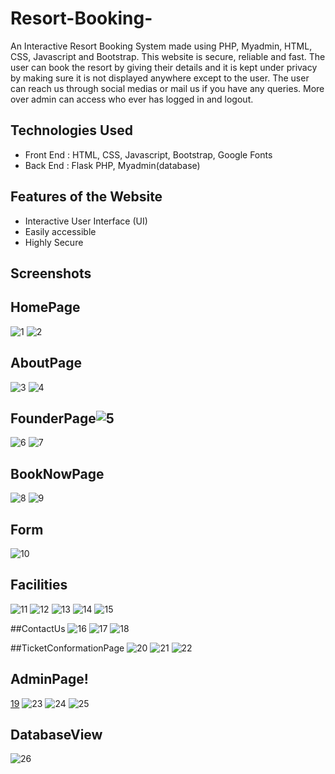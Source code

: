 # Resort-Booking-

An Interactive Resort Booking  System made using PHP, Myadmin, HTML, CSS, Javascript and Bootstrap. This website is secure, reliable and fast. The user can book the resort by giving their details and it is kept under privacy by making sure it is not displayed anywhere except to the user. The user can reach us through social medias or mail us if you have any queries. More over admin can access who ever has logged in and logout.

## Technologies Used
- Front End : HTML, CSS, Javascript, Bootstrap, Google Fonts
- Back End : Flask PHP, Myadmin(database)

## Features of the Website
- Interactive User Interface (UI) 
- Easily accessible
- Highly Secure 

## Screenshots
## HomePage
![1](https://user-images.githubusercontent.com/69857489/150668651-673e7c6a-968a-40f9-8402-5f5b0f829fb9.jpg)
![2](https://user-images.githubusercontent.com/69857489/150668654-9a288d32-78df-4f9f-b72c-1ce08c452ac0.jpg)

## AboutPage
![3](https://user-images.githubusercontent.com/69857489/150668739-23ba38ae-579f-4d8d-955a-f8f7f5336f42.jpg)
![4](https://user-images.githubusercontent.com/69857489/150668741-b1776824-2344-426a-8034-48da48e01153.jpg)

## FounderPage![5](https://user-images.githubusercontent.com/69857489/150668781-dd5b6828-4d3a-429b-92a5-25414ec2c05f.jpg)
![6](https://user-images.githubusercontent.com/69857489/150668782-acb2d39a-ba6d-421d-8722-d372dbe0abd3.jpg)
![7](https://user-images.githubusercontent.com/69857489/150668783-7a8cf4e1-01ab-464f-a97c-1007a6f8f280.jpg)

## BookNowPage
![8](https://user-images.githubusercontent.com/69857489/150668810-bdf39045-7e38-408e-8dba-c9ab55198d3f.jpg)
![9](https://user-images.githubusercontent.com/69857489/150668811-508ccc82-2dbc-40c1-9734-783b12da478d.jpg)

## Form
![10](https://user-images.githubusercontent.com/69857489/150668829-0748cd81-e852-4538-85ed-dad6ead0d5ab.jpg)

## Facilities
![11](https://user-images.githubusercontent.com/69857489/150668892-4f25b4b3-ba57-498e-935f-fbfb07a553af.jpg)
![12](https://user-images.githubusercontent.com/69857489/150668893-8b42a747-4819-4dda-84a8-863ddcc0d96c.jpg)
![13](https://user-images.githubusercontent.com/69857489/150668895-eaa580d6-3726-4ac6-8fd3-f1c0fc585e25.jpg)
![14](https://user-images.githubusercontent.com/69857489/150668914-c89e1b78-10e2-486d-a0e2-165f9fc9e377.jpg)
![15](https://user-images.githubusercontent.com/69857489/150668919-32bd1226-deb1-4613-ba6c-944e5d53d848.jpg)
 
 ##ContactUs
 ![16](https://user-images.githubusercontent.com/69857489/150668950-8c41efdf-7d10-46eb-ae16-152ed5cca302.jpg)
![17](https://user-images.githubusercontent.com/69857489/150668997-579dd2cd-7e35-412e-8de5-37940593f590.jpg)
![18](https://user-images.githubusercontent.com/69857489/150668999-33ab4a95-0d91-413a-9b18-83420aab82bb.jpg)

##TicketConformationPage
![20](https://user-images.githubusercontent.com/69857489/150669086-58fc4f48-42e4-4625-9f41-98f73096cf36.jpg)
![21](https://user-images.githubusercontent.com/69857489/150669091-bfb4c3ad-e4e1-4b6b-8add-8187b04267ff.jpg)
![22](https://user-images.githubusercontent.com/69857489/150669093-b8d4db7b-0e43-4ab1-8f1a-718091c1f507.jpg)

## AdminPage!
[19](https://user-images.githubusercontent.com/69857489/150669106-172c281c-c162-4cb6-a1f5-d927c1b29e86.jpg)
![23](https://user-images.githubusercontent.com/69857489/150669154-74d4f75c-9ca9-4d7a-93fe-8f5c48f8cc86.jpg)
![24](https://user-images.githubusercontent.com/69857489/150669155-e1a67f41-0c8b-4cf0-afd9-1195118e03a6.jpg)
![25](https://user-images.githubusercontent.com/69857489/150669156-08206f8a-b1ec-4192-8a45-e7813cfd8ff3.jpg)

## DatabaseView
![26](https://user-images.githubusercontent.com/69857489/150669185-3ec0b6cd-92ad-45be-a32e-9f1d4a2fcbb1.jpg)







